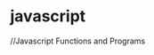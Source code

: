 # javascript
//Javascript Functions and Programs
<br>
<script type='text/javascript' src='formatMoneyPtBr.js'></script>

<br>
<script><br>
  var moneyPtBr = formatMoneyPtBr({value_to_insert});<br>
  console.log(moneyPtBr);<br>
</script><br>

